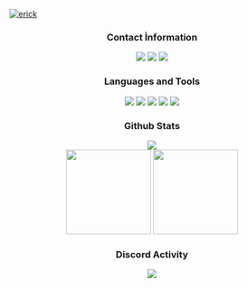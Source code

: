 [![erick](https://i.imgur.com/8zvjXv7.png)](https://discord.com/users/602981895738753057)

<div align="center">
<h3>Contact İnformation</h3>
<a href="https://discord.com/users/602981895738753057" target"blank_"><img src="https://img.shields.io/badge/erick%20-111111.svg?&style=for-the-badge&logo=discord&logoColor=white"></a>
<a href="https://github.com/whoisbaby" target"blank_"><img src="https://img.shields.io/badge/GitHub%20-111111.svg?&style=for-the-badge&logo=github&logoColor=white"></a>
  <a href="https://x.com/devthomy" target"blank_"><img src="https://img.shields.io/badge/X%20-111111.svg?&style=for-the-badge&logo=github&logoColor=white"></a>

</div>


<div align="center">
<h3>Languages and Tools</h3>
<a <img src="https://img.shields.io/badge/JavaScript%20-111111.svg?&style=for-the-badge&logo=JavaScript&logoColor=white"> </a>

<img src="https://img.shields.io/badge/Python%20-111111.svg?&style=for-the-badge&logo=Nextjs&logoColor=white">
<img src="https://img.shields.io/badge/Discord.Js%20-111111.svg?&style=for-the-badge&logo=Typescript&logoColor=white">
<img src="https://img.shields.io/badge/HTML5%20-111111.svg?&style=for-the-badge&logo=Tailwdincss&logoColor=white">
<img src="https://img.shields.io/badge/CSS%20-111111.svg?&style=for-the-badge&logo=React&logoColor=white">
<img src="https://img.shields.io/badge/CSS%20-111111.svg?&style=for-the-badge&logo=csharp&logoColor=white">

</div>


<div align="center">
<h3>Github Stats</h3>
  <div><img src="https://komarev.com/ghpvc/?username=devthomy&label=PROFILE+VIEWS&color=grey"/></div>
  <img src="https://github-readme-stats.vercel.app/api?username=xxerick&count_private=true&hide_border=true&show_icons=true&include_all_commits=true&bg_color=0d1117&title_color=FFFFFF&text_color=9f9f9f&icon_color=FFFFFF" width="%100" height="150px">
<img src="https://github-readme-stats.vercel.app/api/top-langs/?username=xxerick&layout=compact&theme=nord&hide_border=true&bg_color=0d1117&border_radius=6&title_color=FFFFFF" width="%100" height="150px">
</a>

<div align="center">
<h3>Discord Activity</h3>
   <a href="https://discord.com/users/1168882915778760806" target="_blank">
      <img src="https://lanyard-profile-readme.vercel.app/api/602981895738753057?bg=0d1117&animated=false&hideDiscrim=false&borderRadius=31px&showDisplayName=true">
   </a>
</div>
